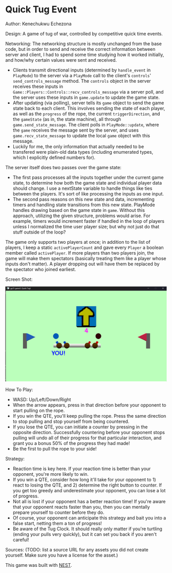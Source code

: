 # Quick Tug Event

Author: Kenechukwu Echezona

Design: A game of tug of war, controlled by competitive quick time events.

Networking: The networking structure is mostly unchanged from the base code, but in order to send and receive the correct information between server and client, I had to spend some time studying how it worked initially, and how/why certain values were sent and received.
- Clients transmit directional inputs (determined by `handle_event` in `PlayMode`) to the server via a `PlayMode` call to the client's `controls`' `send_controls_message` method. The `controls` object in the server receives these inputs in `Game::Players::Controls::recv_controls_message` via a server poll, and the server uses these inputs in `game.update` to update the game state.
- After updating (via polling), server tells its `game` object to send the game state back to each client. This involves sending the state of each player, as well as the `progress` of the rope, the current `triggerDirection`, and the `gameState` (as in, the state machine), all through `game.send_state_message`. The client polls in `PlayMode::update`, where the `game` receives the message sent by the server, and uses `game.recv_state_message` to update the local `game` object with this message.
- Luckily for me, the only information that actually needed to be transfered were plain-old data types (including enumerated types, which I explicitly defined numbers for).

The server itself does two passes over the game state:
- The first pass processes all the inputs together under the current game state, to determine how both the game state and individual player data should change. I use a nextState variable to handle things like ties between the players. It's sort of like processing the inputs as one input.
- The second pass reasons on this new state and data, incrementing timers and handling state transitions from this new state.
PlayMode handles drawing based on the game state in `game`.
Without this approach, utilizing the given structure, problems would arise. For example, timers would increment faster if handled in the loop of players unless I normalized the time user player size; but why not just do that stuff outside of the loop?

The game only supports two players at once; in addition to the list of players, I keep a static `activePlayerCount` and gave every `Player` a boolean member called `activePlayer`. If more players than two players join, the game will make them spectators (basically treating them like a player whose inputs don't matter). A player dropping out will have them be replaced by the spectator who joined earliest.

Screen Shot:

![Screen Shot](screenshot.png)

How To Play:
- WASD: Up/Left/Down/Right
- When the arrow appears, press in that direction before your opponent to start pulling on the rope.
- If you win the QTE, you'll keep pulling the rope. Press the same direction to stop pulling and stop yourself from being countered.
- If you lose the QTE, you can initiate a counter by pressing in the opposite direction. Successfully countering before your opponent stops pulling will undo all of their progress for that particular interaction, and grant you a bonus 50% of the progress they had made!
- Be the first to pull the rope to your side!

Strategy:
- Reaction time is key here. If your reaction time is better than your opponent, you're more likely to win.
- If you win a QTE, consider how long it'll take for your opponent to 1) react to losing the QTE, and 2) determine the right button to counter. If you get too greedy and underestimate your opponent, you can lose a lot of progress.
- Not all is lost if your opponent has a better reaction time! If you're aware that your opponent reacts faster than you, then you can mentally prepare yourself to counter before they do.
- Of course, your opponent can anticipate this strategy and bait you into a false start, netting them a ton of progress!
- Be aware of the Tug Clock. It should really only matter if you're turtling (ending your pulls very quickly), but it can set you back if you aren't careful!

Sources: (TODO: list a source URL for any assets you did not create yourself. Make sure you have a license for the asset.)

This game was built with [NEST](NEST.md).

